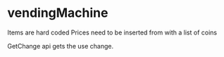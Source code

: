 # vendingMachine

Items are hard coded
Prices need to be inserted from with a list of coins

GetChange api gets the use change.
